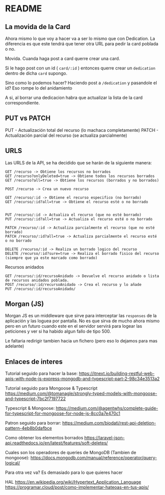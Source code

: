 # README

## La movida de la Card
Ahora mismo lo que voy a hacer va a ser lo mismo que con Dedication. La diferencia es que este tendrá que tener otra URL para pedir la card poblada o no.

Movida. Cuanda haga post a card querre crear una card. 

Si le hago post con un id ( ` card/:id ` ) entonces querre crear un ` dedication ` dentro de dicha ` card ` supongo. 

Sino como lo podemos hacer? Haciendo post a ` /dedication ` y pasandole el id? Eso rompe lo del anidamiento

A si, al borrar una dedicacion habra que actualizar la lista de la card correspondiente.

## PUT vs PATCH
PUT   - Actualización total del recurso (lo machaca completamente)
PATCH - Actualización parcial del recurso (se actualiza parcialmente)
## URLS




Las URLS de la API, se ha decidido que se harán de la siguiente manera:
```
GET /recurso -> Obtiene los recursos no borrados
GET /recurso?onlyDeleted=true -> Obtiene todos los recursos borrados
GET /recurso?all=true -> Obtiene los recursos (borrados y no borrados)

POST /recurso -> Crea un nuevo recurso
```
```
GET /recurso/:id -> Obtiene el recurso especifico (no borrado)
GET /recurso/:id?all=true -> Obtiene el recurso esté o no borrado


PUT /recurso/:id -> Actualiza el recurso (que no esté borrado)
PUT /recurso/:id?all=true -> Actualiza el recurso esté o no borrado

PATCH /recurso/:id -> Actualiza parcialmente el recurso (que no esté borrado)
PATCH /recurso/:id?all=true -> Actualiza parcialmente el recurso esté o no borrado

DELETE /recurso/:id -> Realiza un borrado logico del recurso 
DELETE /recurso/:id?sure=true -> Realiza el borrado fisico del recurso (siempre que ya este marcado como borrado)
```

Recursos anidados
```
GET /recurso/:id/recursoAnidado -> Devuelve el recurso anidado o lista de recursos anidados poblada.
POST /recurso/:id/recursoAnidado -> Crea el recurso y lo añade
PUT /recurso/:id/recursoAnidado/
```

## Morgan (JS)
Morgan JS es un middleware que sirve para interceptar las `responses` de la aplicación y las loguea por pantalla. No es que sirva de mucho ahora mismo pero en un futuro cuando este en el servidor servirá para logear las peticiones y ver si ha habido algun fallo de tipo 500.

Le faltaria redirigir tambien hacia un fichero (pero eso lo dejamos para mas adelante)

## Enlaces de interes
Tutorial seguido para hacer la base: 
https://itnext.io/building-restful-web-apis-with-node-js-express-mongodb-and-typescript-part-2-98c34e3513a2


Tutorial seguido para Mongoose & Typescript
https://medium.com/@tomanagle/strongly-typed-models-with-mongoose-and-typescript-7bc2f7197722

Typescript & Mongoose:
https://medium.com/@agentwhs/complete-guide-for-typescript-for-mongoose-for-node-js-8cc0a7e470c1

Patron seguido para borrar:
https://medium.com/biodati/rest-api-deletion-pattern-4eb8b0dafbce

Como obtener los elementos borrados
https://laravel-json-api.readthedocs.io/en/latest/features/soft-deletes/

Cuales son los operadores de queries de MongoDB (Tambien de mongoose):
https://docs.mongodb.com/manual/reference/operator/query-logical/



Para otra vez va? Es demasiado para lo que quieres hacer

HAL
https://en.wikipedia.org/wiki/Hypertext_Application_Language
https://programar.cloud/post/como-implementar-hateoas-en-tus-apis/